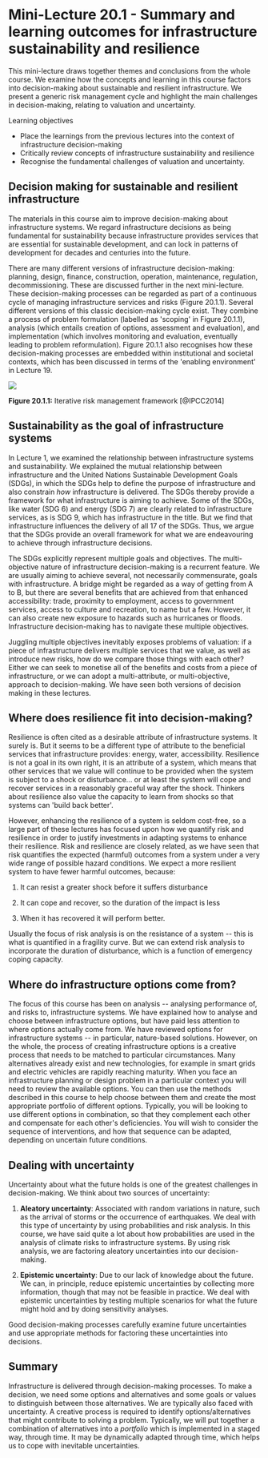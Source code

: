 # Mini-Lecture 20.1 - Summary and learning outcomes for infrastructure sustainability and resilience

This mini-lecture draws together themes and conclusions from the whole
course. We examine how the concepts and learning in this course factors
into decision-making about sustainable and resilient infrastructure. We
present a generic risk management cycle and highlight the main
challenges in decision-making, relating to valuation and uncertainty.

Learning objectives

- Place the learnings from the previous lectures into the context of
  infrastructure decision-making
- Critically review concepts of infrastructure sustainability and
  resilience
- Recognise the fundamental challenges of valuation and uncertainty.

## Decision making for sustainable and resilient infrastructure

The materials in this course aim to improve decision-making about
infrastructure systems. We regard infrastructure decisions as being
fundamental for sustainability because infrastructure provides services
that are essential for sustainable development, and can lock in patterns
of development for decades and centuries into the future.

There are many different versions of infrastructure decision-making:
planning, design, finance, construction, operation, maintenance,
regulation, decommissioning. These are discussed further in the next
mini-lecture. These decision-making processes can be regarded as part of
a continuous cycle of managing infrastructure services and risks (Figure
20.1.1). Several different versions of this classic decision-making
cycle exist. They combine a process of problem formulation (labelled as
'scoping' in Figure 20.1.1), analysis (which entails creation of
options, assessment and evaluation), and implementation (which involves
monitoring and evaluation, eventually leading to problem reformulation).
Figure 20.1.1 also recognises how these decision-making processes are
embedded within institutional and societal contexts, which has been
discussed in terms of the 'enabling environment' in Lecture 19.

![](assets/Figure_20.1.1.png)

**Figure 20.1.1:** Iterative risk management framework [@IPCC2014]

## Sustainability as the goal of infrastructure systems

In Lecture 1, we examined the relationship between infrastructure
systems and sustainability. We explained the mutual relationship between
infrastructure and the United Nations Sustainable Development Goals
(SDGs), in which the SDGs help to define the purpose of infrastructure
and also constrain _how_ infrastructure is delivered. The SDGs thereby
provide a framework for what infrastructure is aiming to achieve. Some
of the SDGs, like water (SDG 6) and energy (SDG 7) are clearly related
to infrastructure services, as is SDG 9, which has infrastructure in the
title. But we find that infrastructure influences the delivery of all 17
of the SDGs. Thus, we argue that the SDGs provide an overall framework
for what we are endeavouring to achieve through infrastructure
decisions.

The SDGs explicitly represent multiple goals and objectives. The
multi-objective nature of infrastructure decision-making is a recurrent
feature. We are usually aiming to achieve several, not necessarily
commensurate, goals with infrastructure. A bridge might be regarded as a
way of getting from A to B, but there are several benefits that are
achieved from that enhanced accessibility: trade, proximity to
employment, access to government services, access to culture and
recreation, to name but a few. However, it can also create new exposure
to hazards such as hurricanes or floods. Infrastructure decision-making
has to navigate these multiple objectives.

Juggling multiple objectives inevitably exposes problems of valuation:
if a piece of infrastructure delivers multiple services that we value,
as well as introduce new risks, how do we compare those things with each
other? Either we can seek to monetise all of the benefits and costs from
a piece of infrastructure, or we can adopt a multi-attribute, or
multi-objective, approach to decision-making. We have seen both versions
of decision making in these lectures.

## Where does resilience fit into decision-making?

Resilience is often cited as a desirable attribute of infrastructure
systems. It surely is. But it seems to be a different type of attribute
to the beneficial services that infrastructure provides: energy, water,
accessibility. Resilience is not a goal in its own right, it is an
attribute of a system, which means that other services that we value
will continue to be provided when the system is subject to a shock or
disturbance... or at least the system will cope and recover services in
a reasonably graceful way after the shock. Thinkers about resilience
also value the capacity to learn from shocks so that systems can 'build
back better'.

However, enhancing the resilience of a system is seldom cost-free, so a
large part of these lectures has focused upon how we quantify risk and
resilience in order to justify investments in adapting systems to
enhance their resilience. Risk and resilience are closely related, as we
have seen that risk quantifies the expected (harmful) outcomes from a
system under a very wide range of possible hazard conditions. We expect
a more resilient system to have fewer harmful outcomes, because:

1.  It can resist a greater shock before it suffers disturbance

2.  It can cope and recover, so the duration of the impact is less

3.  When it has recovered it will perform better.

Usually the focus of risk analysis is on the resistance of a system --
this is what is quantified in a fragility curve. But we can extend risk
analysis to incorporate the duration of disturbance, which is a function
of emergency coping capacity.

## Where do infrastructure options come from?

The focus of this course has been on analysis -- analysing performance
of, and risks to, infrastructure systems. We have explained how to
analyse and choose between infrastructure options, but have paid less
attention to where options actually come from. We have reviewed options
for infrastructure systems -- in particular, nature-based solutions.
However, on the whole, the process of creating infrastructure options is
a creative process that needs to be matched to particular circumstances.
Many alternatives already exist and new technologies, for example in
smart grids and electric vehicles are rapidly reaching maturity. When
you face an infrastructure planning or design problem in a particular
context you will need to review the available options. You can then use
the methods described in this course to help choose between them and
create the most appropriate portfolio of different options. Typically,
you will be looking to use different options in combination, so that
they complement each other and compensate for each other's deficiencies.
You will wish to consider the sequence of interventions, and how that
sequence can be adapted, depending on uncertain future conditions.

## Dealing with uncertainty

Uncertainty about what the future holds is one of the greatest
challenges in decision-making. We think about two sources of
uncertainty:

1.  **Aleatory uncertainty**: Associated with random variations in
    nature, such as the arrival of storms or the occurrence of
    earthquakes. We deal with this type of uncertainty by using
    probabilities and risk analysis. In this course, we have said quite
    a lot about how probabilities are used in the analysis of climate
    risks to infrastructure systems. By using risk analysis, we are
    factoring aleatory uncertainties into our decision-making.

2.  **Epistemic uncertainty**: Due to our lack of knowledge about the
    future. We can, in principle, reduce epistemic uncertainties by
    collecting more information, though that may not be feasible in
    practice. We deal with epistemic uncertainties by testing multiple
    scenarios for what the future might hold and by doing sensitivity
    analyses.

Good decision-making processes carefully examine future uncertainties
and use appropriate methods for factoring these uncertainties into
decisions.

## Summary

Infrastructure is delivered through decision-making processes. To make a
decision, we need some options and alternatives and some goals or values
to distinguish between those alternatives. We are typically also faced
with uncertainty. A creative process is required to identify
options/alternatives that might contribute to solving a problem.
Typically, we will put together a combination of alternatives into a
_portfolio_ which is implemented in a staged way, through time. It may
be dynamically adapted through time, which helps us to cope with
inevitable uncertainties.
